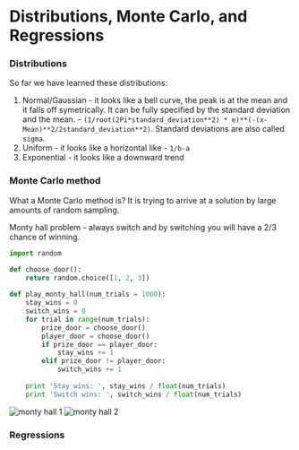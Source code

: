 Distributions, Monte Carlo, and Regressions
===========================================

### Distributions

So far we have learned these distributions:

1. Normal/Gaussian - it looks like a bell curve, the peak is at the mean and it falls off symetrically. It can be fully specified by the standard deviation and the mean. - `(1/root(2Pi*standard_deviation**2) * e)**(-(x-Mean)**2/2standard_deviation**2)`. Standard deviations are also called `sigma`.
2. Uniform - it looks like a horizontal like - `1/b-a`
3. Exponential - it looks like a downward trend

### Monte Carlo method

What a Monte Carlo method is? It is trying to arrive at a solution by large amounts of random sampling.

Monty hall problem - always switch and by switching you will have a 2/3 chance of winning.

```Python
import random

def choose_door():
    return random.choice([1, 2, 3])
    
def play_monty_hall(num_trials = 1000):
    stay_wins = 0
    switch_wins = 0
    for trial in range(num_trials):
        prize_door = choose_door()
        player_door = choose_door()
        if prize_door == player_door:
            stay_wins += 1
        elif prize_door != player_door:
            switch_wins += 1
            
    print 'Stay wins: ', stay_wins / float(num_trials)
    print 'Switch wins: ', switch_wins / float(num_trials)
```

![monty hall 1](http://dl.dropbox.com/u/31042440/mit-ocw-600/unit-2/Monty_closed_doors.svg)
![monty hall 2](http://dl.dropbox.com/u/31042440/mit-ocw-600/unit-2/Monty_open_door_chances.svg)

### Regressions
